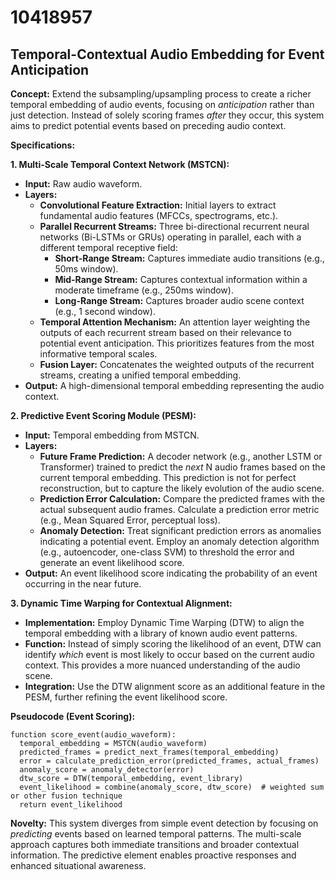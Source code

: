 # 10418957

## Temporal-Contextual Audio Embedding for Event Anticipation

**Concept:** Extend the subsampling/upsampling process to create a richer temporal embedding of audio events, focusing on *anticipation* rather than just detection. Instead of solely scoring frames *after* they occur, this system aims to predict potential events based on preceding audio context.

**Specifications:**

**1. Multi-Scale Temporal Context Network (MSTCN):**

*   **Input:** Raw audio waveform.
*   **Layers:**
    *   **Convolutional Feature Extraction:** Initial layers to extract fundamental audio features (MFCCs, spectrograms, etc.).
    *   **Parallel Recurrent Streams:** Three bi-directional recurrent neural networks (Bi-LSTMs or GRUs) operating in parallel, each with a different temporal receptive field:
        *   **Short-Range Stream:** Captures immediate audio transitions (e.g., 50ms window).
        *   **Mid-Range Stream:** Captures contextual information within a moderate timeframe (e.g., 250ms window).
        *   **Long-Range Stream:** Captures broader audio scene context (e.g., 1 second window).
    *   **Temporal Attention Mechanism:** An attention layer weighting the outputs of each recurrent stream based on their relevance to potential event anticipation. This prioritizes features from the most informative temporal scales.
    *   **Fusion Layer:** Concatenates the weighted outputs of the recurrent streams, creating a unified temporal embedding.
*   **Output:** A high-dimensional temporal embedding representing the audio context.

**2. Predictive Event Scoring Module (PESM):**

*   **Input:** Temporal embedding from MSTCN.
*   **Layers:**
    *   **Future Frame Prediction:** A decoder network (e.g., another LSTM or Transformer) trained to predict the *next* N audio frames based on the current temporal embedding. This prediction is not for perfect reconstruction, but to capture the likely evolution of the audio scene.
    *   **Prediction Error Calculation:** Compare the predicted frames with the actual subsequent audio frames. Calculate a prediction error metric (e.g., Mean Squared Error, perceptual loss).
    *   **Anomaly Detection:** Treat significant prediction errors as anomalies indicating a potential event. Employ an anomaly detection algorithm (e.g., autoencoder, one-class SVM) to threshold the error and generate an event likelihood score.
*   **Output:** An event likelihood score indicating the probability of an event occurring in the near future.

**3. Dynamic Time Warping for Contextual Alignment:**

*   **Implementation:** Employ Dynamic Time Warping (DTW) to align the temporal embedding with a library of known audio event patterns.
*   **Function:**  Instead of simply scoring the likelihood of an event, DTW can identify *which* event is most likely to occur based on the current audio context. This provides a more nuanced understanding of the audio scene.
*   **Integration:** Use the DTW alignment score as an additional feature in the PESM, further refining the event likelihood score.

**Pseudocode (Event Scoring):**

```
function score_event(audio_waveform):
  temporal_embedding = MSTCN(audio_waveform)
  predicted_frames = predict_next_frames(temporal_embedding)
  error = calculate_prediction_error(predicted_frames, actual_frames)
  anomaly_score = anomaly_detector(error)
  dtw_score = DTW(temporal_embedding, event_library)
  event_likelihood = combine(anomaly_score, dtw_score)  # weighted sum or other fusion technique
  return event_likelihood
```

**Novelty:** This system diverges from simple event detection by focusing on *predicting* events based on learned temporal patterns. The multi-scale approach captures both immediate transitions and broader contextual information. The predictive element enables proactive responses and enhanced situational awareness.